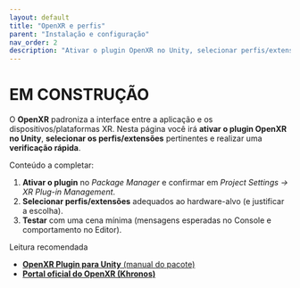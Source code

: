 ```yaml
---
layout: default
title: "OpenXR e perfis"
parent: "Instalação e configuração"
nav_order: 2
description: "Ativar o plugin OpenXR no Unity, selecionar perfis/extensões e validar o funcionamento."
---
```


# EM CONSTRUÇÃO

O **OpenXR** padroniza a interface entre a aplicação e os dispositivos/plataformas XR. Nesta página você irá **ativar o plugin OpenXR no Unity**, **selecionar os perfis/extensões** pertinentes e realizar uma **verificação rápida**.

Conteúdo a completar:
1. **Ativar o plugin** no *Package Manager* e confirmar em *Project Settings → XR Plug-in Management*.  
2. **Selecionar perfis/extensões** adequados ao hardware-alvo (e justificar a escolha).  
3. **Testar** com uma cena mínima (mensagens esperadas no Console e comportamento no Editor).

Leitura recomendada
- [**OpenXR Plugin para Unity** (manual do pacote)](https://docs.unity3d.com/Packages/com.unity.xr.openxr@1.15/manual/index.html)  
- [**Portal oficial do OpenXR (Khronos)**](https://www.khronos.org/OpenXR)
